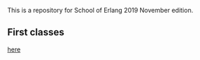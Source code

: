This is a repository for School of Erlang 2019 November edition.

## First classes

[here](Introducton/intro.md)
